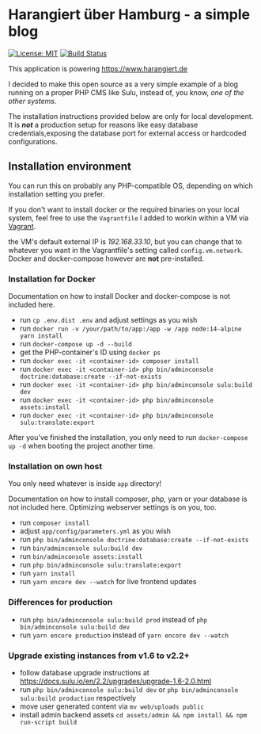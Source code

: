 # Harangiert über Hamburg - a simple blog

[![License: MIT](https://img.shields.io/badge/License-MIT-brightgreen.svg)](https://github.com/renecatharsis/harangiert-blog)
[![Build Status](https://travis-ci.org/renecatharsis/harangiert-blog.svg?branch=master)](https://travis-ci.org/renecatharsis/harangiert-blog)

This application is powering https://www.harangiert.de

I decided to make this open source as a very simple example of
a blog running on a proper PHP CMS like Sulu, instead of, you know, *one of the  other systems*.

The installation instructions provided below are only for local development.
It is ***not*** a production setup for reasons like easy database credentials,exposing the database port for external access
or hardcoded configurations.

## Installation environment
You can run this on probably any PHP-compatible OS, depending on which installation 
setting you prefer.

If you don't want to install docker or the required binaries on your local system,
feel free to use the `Vagrantfile` I added to workin within a VM via [Vagrant](https://www.vagrantup.com/).

the VM's default external IP is *192.168.33.10*, but you can change that to whatever you want
in the Vagrantfile's setting called `config.vm.network`.
Docker and docker-compose however are **not** pre-installed.

### Installation for Docker
Documentation on how to install Docker and docker-compose is not included here.

* run `cp .env.dist .env` and adjust settings as you wish
* run `docker run -v /your/path/to/app:/app -w /app node:14-alpine yarn install`
* run `docker-compose up -d --build`
* get the PHP-container's ID using `docker ps`
* run `docker exec -it <container-id> composer install`
* run `docker exec -it <container-id> php bin/adminconsole doctrine:database:create --if-not-exists`
* run `docker exec -it <container-id> php bin/adminconsole sulu:build dev`
* run `docker exec -it <container-id> php bin/adminconsole assets:install`
* run `docker exec -it <container-id> php bin/adminconsole sulu:translate:export`

After you've finished the installation, you only need to run `docker-compose up -d`
when booting the project another time.

### Installation on own host
You only need whatever is inside `app` directory!

Documentation on how to install composer, php, yarn or your database is not included here.
Optimizing webserver settings is on you, too.

* run `composer install`
* adjust `app/config/parameters.yml` as you wish
* run `php bin/adminconsole doctrine:database:create --if-not-exists`
* run `bin/adminconsole sulu:build dev`
* run `bin/adminconsole assets:install`
* run `php bin/adminconsole sulu:translate:export`
* run `yarn install`
* run `yarn encore dev --watch` for live frontend updates

### Differences for production
* run `php bin/adminconsole sulu:build prod` instead of `php bin/adminconsole sulu:build dev`
* run `yarn encore production` instead of `yarn encore dev --watch`

### Upgrade existing instances from v1.6 to v2.2+
* follow database upgrade instructions at https://docs.sulu.io/en/2.2/upgrades/upgrade-1.6-2.0.html
* run `php bin/adminconsole sulu:build dev` or `php bin/adminconsole sulu:build production` respectively
* move user generated content via `mv web/uploads public`
* install admin backend assets `cd assets/admin && npm install && npm run-script build`